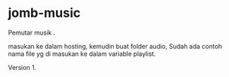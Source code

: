 # jomb-music
Pemutar musik . 

masukan ke dalam hosting, kemudin buat folder audio,
Sudah ada contoh nama file yg di masukan ke dalam variable playlist.

Version 1.
